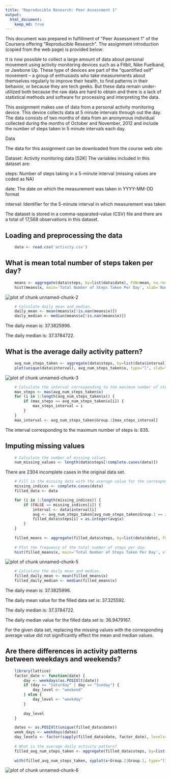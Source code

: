 ```yaml
---
title: "Reproducible Research: Peer Assessment 1"
output: 
  html_document:
    keep_md: true
---
```

This document was prepared in fulfillment of "Peer Assessment 1" of the Coursera offering "Reproducible Research".  The assignment introduction (copied from the web page) is provided below:

It is now possible to collect a large amount of data about personal movement using activity monitoring devices such as a Fitbit, Nike Fuelband, or Jawbone Up. These type of devices are part of the “quantified self” movement – a group of enthusiasts who take measurements about themselves regularly to improve their health, to find patterns in their behavior, or because they are tech geeks. But these data remain under-utilized both because the raw data are hard to obtain and there is a lack of statistical methods and software for processing and interpreting the data.

This assignment makes use of data from a personal activity monitoring device. This device collects data at 5 minute intervals through out the day. The data consists of two months of data from an anonymous individual collected during the months of October and November, 2012 and include the number of steps taken in 5 minute intervals each day.

Data

The data for this assignment can be downloaded from the course web site:

Dataset: Activity monitoring data [52K]
The variables included in this dataset are:

steps: Number of steps taking in a 5-minute interval (missing values are coded as NA)

date: The date on which the measurement was taken in YYYY-MM-DD format

interval: Identifier for the 5-minute interval in which measurement was taken

The dataset is stored in a comma-separated-value (CSV) file and there are a total of 17,568 observations in this dataset.

## Loading and preprocessing the data

```r
    data <- read.csv('activity.csv')
```
## What is mean total number of steps taken per day?

```r
    means <- aggregate(data$steps, by=list(data$date), FUN=mean, na.rm=TRUE)
    hist(means$x, main='Total Number of Steps Taken Per Day', xlab='Number of Steps')
```

![plot of chunk unnamed-chunk-2](figure/unnamed-chunk-2-1.png) 

```r
    # Calculate daily mean and median.
    daily_mean <- mean(means$x[!is.nan(means$x)])
    daily_median <- median(means$x[!is.nan(means$x)])
```
The daily mean is: 37.3825996.

The daily median is: 37.3784722.

## What is the average daily activity pattern?

```r
    avg_num_steps_taken <- aggregate(data$steps, by=list(data$interval), FUN=mean, na.rm=TRUE)
    plot(unique(data$interval), avg_num_steps_taken$x, type="l", xlab="Interval", ylab="Number of steps taken")
```

![plot of chunk unnamed-chunk-3](figure/unnamed-chunk-3-1.png) 

```r
    # Calculate the interval corresponding to the maximum number of steps.
    max_steps <- max(avg_num_steps_taken$x)
    for (i in 1:length(avg_num_steps_taken$x)) {
        if (max_steps == avg_num_steps_taken$x[i]) {
            max_steps_interval = i
        }
    }
    max_interval <- avg_num_steps_taken$Group.1[max_steps_interval]
```
The interval corresponding to the maximum number of steps is: 835.

## Imputing missing values

```r
    # Calculate the number of missing values.
    num_missing_values <- length(data$steps[!complete.cases(data)])
```
There are 2304 incomplete cases in the original data set.


```r
    # Fill in the missing data with the average value for the corresponding interval.
    missing_indices <- complete.cases(data)
    filled_data <- data

    for (i in 1:length(missing_indices)) {
        if (FALSE == missing_indices[i]) {
            interval <- data$interval[i]
            avg <- avg_num_steps_taken[avg_num_steps_taken$Group.1 == interval, ]
            filled_data$steps[i] = as.integer(avg$x)
        }
    }
    
    filled_means <- aggregate(filled_data$steps, by=list(data$date), FUN=mean)
    
    # Plot the frequency of the total number of steps per day.
    hist(filled_means$x, main='Total Number of Steps Taken Per Day', xlab='Number of Steps')
```

![plot of chunk unnamed-chunk-5](figure/unnamed-chunk-5-1.png) 

```r
    # Calculate the daily mean and median.
    filled_daily_mean <- mean(filled_means$x)
    filled_daily_median <- median(filled_means$x)
```
The daily mean is: 37.3825996.

The daily mean value for the filled data set is: 37.325592.

The daily median is: 37.3784722.

The daily median value for the filled data set is: 36.9479167.

For the given data set, replacing the missing values with the corresponding average value did not significantly effect the mean and median values.

## Are there differences in activity patterns between weekdays and weekends?

```r
    library(lattice)
    factor_date <- function(date) {
        day <- weekdays(as.POSIXlt(date))
        if (day == "Saturday" | day == "Sunday") {
            day_level <- "weekend"
        } else {
            day_level <- "weekday"
        }
        
        day_level
    }

    dates <- as.POSIXlt(unique(filled_data$date))
    week_days <- weekdays(dates)
    day_levels <- factor(sapply(filled_data$date, factor_date), levels=c("weekday", "weekend"))
 
    # What is the average daily activity pattern?
    filled_avg_num_steps_taken <- aggregate(filled_data$steps, by=list(day_levels, filled_data$interval), FUN=mean)
    
    with(filled_avg_num_steps_taken, xyplot(x~Group.2|Group.1, type="l", xlab="Interval", ylab="Number of steps"))
```

![plot of chunk unnamed-chunk-6](figure/unnamed-chunk-6-1.png) 
